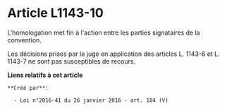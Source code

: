 # Article L1143-10

L'homologation met fin à l'action entre les parties signataires de la convention.

Les décisions prises par le juge en application des articles L. 1143-6 et L. 1143-7 ne sont pas susceptibles de recours.

**Liens relatifs à cet article**

	**Créé par**:

	  - Loi n°2016-41 du 26 janvier 2016 - art. 184 (V)
